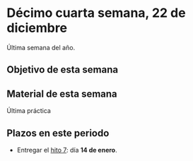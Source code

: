 # Décimo cuarta semana, 22 de diciembre

Última semana del año.

## Objetivo de esta semana

## Material de esta semana

Última práctica

## Plazos en este periodo

- Entregar el
  [hito 7](http://jj.github.io/IV/documentos/proyecto/7.Paas): día **14
  de enero**.
